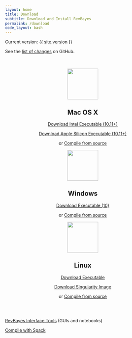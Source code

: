 ```yaml
---
layout: home
title: Download
subtitle: Download and Install RevBayes
permalink: /download
code_layout: bash
---
```


<div class="row">
<p>Current version: {{ site.version }}</p>
<p>See the <a href="https://github.com/revbayes/revbayes/blob/master/NEWS.md">list of changes</a> on GitHub.</p>
</div>
<br><br>


<div class="row">

<div class="col-sm-4" align="center">
<img src="{{ site.baseurl }}{% link assets/img/apple.png %}" alt="" width="100px" />
<h2>Mac OS X</h2>
<p><a href="https://github.com/revbayes/revbayes/releases/download/{{ site.version }}/revbayes-{{ site.version }}-mac-intel64.tar.gz" class="btn btn-info" role="button">Download Intel Executable (10.11+)</a></p>
<p><a href="https://github.com/revbayes/revbayes/releases/download/{{ site.version }}/revbayes-{{ site.version }}-mac-arm64.tar.gz" class="btn btn-info" role="button">Download Apple Silicon Executable (10.11+)</a></p>
<p>or <a href="{% page_url compile_osx %}">Compile from source</a></p>
</div>

<div class="col-sm-4" align="center">
<img src="{{ site.baseurl }}{% link assets/img/windows.png %}" alt="" width="100px" />
<h2>Windows</h2>
<p><a href="https://github.com/revbayes/revbayes/releases/download/{{ site.version }}/revbayes-{{ site.version }}-win64.tar.gz" class="btn btn-info" role="button">Download Executable (10)</a></p>
<p>or <a href="{% page_url compile_windows %}">Compile from source</a></p>
</div>

<div class="col-sm-4" align="center">
<img src="{{ site.baseurl }}{% link assets/img/tux.png %}" alt="" width="100px" />
<h2>Linux</h2>
<p><a href="https://github.com/revbayes/revbayes/releases/download/{{ site.version }}/revbayes-{{site.version}}-linux64.tar.gz" class="btn btn-info" role="button">Download Executable</a></p>
<p><a href="https://github.com/revbayes/revbayes/releases/download/{{ site.version }}/revbayes-{{site.version}}-linux64-singularity.simg" class="btn btn-info" role="button">Download Singularity Image</a></p>
<p>or <a href="{% page_url compile_linux %}">Compile from source</a></p>
</div>

</div>

<br><br>
<div class="row">
<p><a href="{% page_url interfaces %}">RevBayes Interface Tools</a> (GUIs and notebooks)</p>
<p><a href="{% page_url compile_spack %}">Compile with Spack</a></p>
</div>
